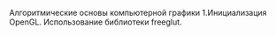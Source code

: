 Алгоритмические основы компьютерной графики
1.Инициализация OpenGL. Использование библиотеки freeglut.
